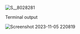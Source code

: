 ![S__8028281](https://github.com/Special-Topics-Computer-2023/ESP32_ESP-IDF_WiFi-AP/assets/115067018/07bc85a9-6943-4f34-9131-a393a8b3fbbb)





Terminal output


![Screenshot 2023-11-05 220819](https://github.com/Special-Topics-Computer-2023/ESP32_ESP-IDF_WiFi-AP/assets/115067018/42b52eb7-b624-4189-8207-03b787c0d710)

